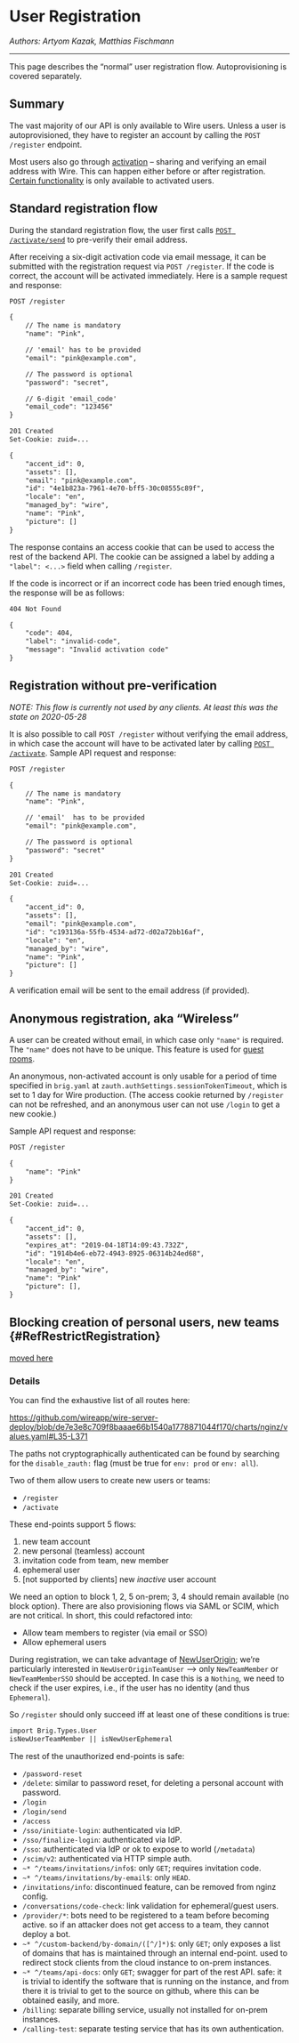 # User Registration

<a id="refregistration"></a>

*Authors: Artyom Kazak, Matthias Fischmann*

---

This page describes the “normal” user registration flow. Autoprovisioning is covered separately.

## Summary

<a id="refregistrationsummary"></a>

The vast majority of our API is only available to Wire users. Unless a user is autoprovisioned, they have to register an account by calling the `POST /register` endpoint.

Most users also go through [activation](activation.md) – sharing and verifying
an email address with Wire. This can happen either before or after registration.
[Certain functionality](activation.md#refactivationbenefits) is only available to activated
users.

## Standard registration flow

<a id="refregistrationstandard"></a>

During the standard registration flow, the user first calls [`POST /activate/send`](activation.md#refactivationrequest) to pre-verify their email address.

After receiving a six-digit activation code via email message, it can be submitted with the registration request via `POST /register`. If the code is correct, the account will be activated immediately. Here is a sample request and response:

```default
POST /register

{
    // The name is mandatory
    "name": "Pink",

    // 'email' has to be provided
    "email": "pink@example.com",

    // The password is optional
    "password": "secret",

    // 6-digit 'email_code'
    "email_code": "123456"
}
```

```default
201 Created
Set-Cookie: zuid=...

{
    "accent_id": 0,
    "assets": [],
    "email": "pink@example.com",
    "id": "4e1b823a-7961-4e70-bff5-30c08555c89f",
    "locale": "en",
    "managed_by": "wire",
    "name": "Pink",
    "picture": []
}
```

The response contains an access cookie that can be used to access the rest of the backend API. The cookie can be assigned a label by adding a `"label": <...>` field when calling `/register`.

If the code is incorrect or if an incorrect code has been tried enough times, the response will be as follows:

```default
404 Not Found

{
    "code": 404,
    "label": "invalid-code",
    "message": "Invalid activation code"
}
```

## Registration without pre-verification

<a id="refregistrationnopreverification"></a>

*NOTE: This flow is currently not used by any clients. At least this was the state on 2020-05-28*

It is also possible to call `POST /register` without verifying the email
address, in which case the account will have to be activated later by calling
[`POST /activate`](activation.md#refactivationsubmit). Sample API request and response:

```default
POST /register

{
    // The name is mandatory
    "name": "Pink",

    // 'email'  has to be provided
    "email": "pink@example.com",

    // The password is optional
    "password": "secret"
}
```

```default
201 Created
Set-Cookie: zuid=...

{
    "accent_id": 0,
    "assets": [],
    "email": "pink@example.com",
    "id": "c193136a-55fb-4534-ad72-d02a72bb16af",
    "locale": "en",
    "managed_by": "wire",
    "name": "Pink",
    "picture": []
}
```

A verification email will be sent to the email address (if provided).

## Anonymous registration, aka “Wireless”

<a id="refregistrationwireless"></a>

A user can be created without email, in which case only `"name"` is required.
The `"name"` does not have to be unique. This feature is used for [guest
rooms](https://wire.com/en/features/encrypted-guest-rooms/).

An anonymous, non-activated account is only usable for a period of time specified in `brig.yaml` at `zauth.authSettings.sessionTokenTimeout`, which is set to 1 day for Wire production. (The access cookie returned by `/register` can not be refreshed, and an anonymous user can not use `/login` to get a new cookie.)

Sample API request and response:

```default
POST /register

{
    "name": "Pink"
}
```

```default
201 Created
Set-Cookie: zuid=...

{
    "accent_id": 0,
    "assets": [],
    "expires_at": "2019-04-18T14:09:43.732Z",
    "id": "1914b4e6-eb72-4943-8925-06314b24ed68",
    "locale": "en",
    "managed_by": "wire",
    "name": "Pink"
    "picture": [],
}
```

## Blocking creation of personal users, new teams {#RefRestrictRegistration}

[moved here](../../../how-to/install/infrastructure-configuration.md#blocking-creation-of-personal-users-new-teams)

### Details

You can find the exhaustive list of all routes here:

https://github.com/wireapp/wire-server-deploy/blob/de7e3e8c709f8baaae66b1540a1778871044f170/charts/nginz/values.yaml#L35-L371

The paths not cryptographically authenticated can be found by searching for the `disable_zauth:` flag (must be true for `env: prod` or `env: all`).

Two of them allow users to create new users or teams:

- `/register`
- `/activate`

These end-points support 5 flows:

1. new team account
2. new personal (teamless) account
3. invitation code from team, new member
4. ephemeral user
5. [not supported by clients] new *inactive* user account

We need an option to block 1, 2, 5 on-prem; 3, 4 should remain available (no block option).  There are also provisioning flows via SAML or SCIM, which are not critical. In short, this could refactored into:

* Allow team members to register (via email or SSO)
* Allow ephemeral users

During registration, we can take advantage of [NewUserOrigin](https://github.com/wireapp/wire-server/blob/a89b9cd818997e7837e5d0938ecfd90cf8dd9e52/libs/wire-api/src/Wire/API/User.hs#L625); we’re particularly interested in `NewUserOriginTeamUser` –> only `NewTeamMember` or `NewTeamMemberSSO` should be accepted. In case this is a `Nothing`, we need to check if the user expires, i.e., if the user has no identity (and thus `Ephemeral`).

So `/register` should only succeed iff at least one of these conditions is true:

```default
import Brig.Types.User
isNewUserTeamMember || isNewUserEphemeral
```

The rest of the unauthorized end-points is safe:

- `/password-reset`
- `/delete`: similar to password reset, for deleting a personal account with password.
- `/login`
- `/login/send`
- `/access`
- `/sso/initiate-login`: authenticated via IdP.
- `/sso/finalize-login`: authenticated via IdP.
- `/sso`: authenticated via IdP or ok to expose to world (`/metadata`)
- `/scim/v2`: authenticated via HTTP simple auth.
- `~* ^/teams/invitations/info$`: only `GET`; requires invitation code.
- `~* ^/teams/invitations/by-email$`: only `HEAD`.
- `/invitations/info`: discontinued feature, can be removed from nginz config.
- `/conversations/code-check`: link validation for ephemeral/guest users.
- `/provider/*`: bots need to be registered to a team before becoming active.  so if an attacker does not get access to a team, they cannot deploy a bot.
- `~* ^/custom-backend/by-domain/([^/]*)$`: only `GET`; only exposes a list of domains that has is maintained through an internal end-point.  used to redirect stock clients from the cloud instance to on-prem instances.
- `~* ^/teams/api-docs`: only `GET`; swagger for part of the rest API.  safe: it is trivial to identify the software that is running on the instance, and from there it is trivial to get to the source on github, where this can be obtained easily, and more.
- `/billing`: separate billing service, usually not installed for on-prem instances.
- `/calling-test`: separate testing service that has its own authentication.
